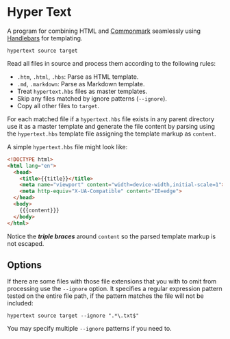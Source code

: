 # Hyper Text

A program for combining HTML and [Commonmark][] seamlessly using [Handlebars][] for templating.

```
hypertext source target
```

Read all files in source and process them according to the following rules:

* `.htm`, `.html`, `.hbs`: Parse as HTML template.
* `.md`, `.markdown`: Parse as Markdown template.
* Treat `hypertext.hbs` files as master templates.
* Skip any files matched by ignore patterns (`--ignore`).
* Copy all other files to `target`.

For each matched file if a `hypertext.hbs` file exists in any parent directory use it as a master template and generate the file content by parsing using the `hypertext.hbs` template file assigning the template markup as `content`.

A simple `hypertext.hbs` file might look like:

```html
<!DOCTYPE html>
<html lang="en">
  <head>
    <title>{{title}}</title>
    <meta name="viewport" content="width=device-width,initial-scale=1">
    <meta http-equiv="X-UA-Compatible" content="IE=edge">
  </head>
  <body>
    {{{content}}}
  </body>
</html>
```

Notice the ***triple braces*** around `content` so the parsed template markup is not escaped.

## Options

If there are some files with those file extensions that you with to omit from processing use the `--ignore` option. It specifies a regular expression pattern tested on the entire file path, if the pattern matches the file will not be included:

```
hypertext source target --ignore ".*\.txt$"
```

You may specify multiple `--ignore` patterns if you need to.

[Commonmark]: https://commonmark.org/
[Handlebars]: https://handlebarsjs.com/
